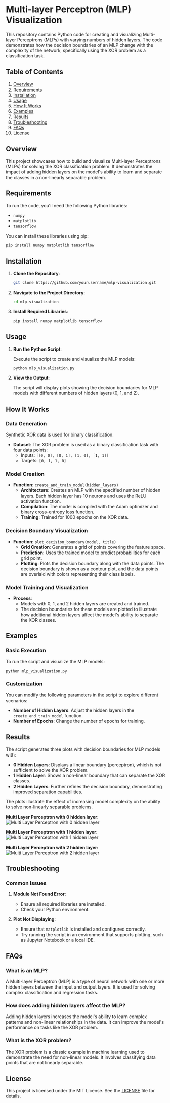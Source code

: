 # Multi-layer Perceptron (MLP) Visualization

This repository contains Python code for creating and visualizing Multi-layer Perceptrons (MLPs) with varying numbers of hidden layers. The code demonstrates how the decision boundaries of an MLP change with the complexity of the network, specifically using the XOR problem as a classification task.

## Table of Contents

1. [Overview](#overview)
2. [Requirements](#requirements)
3. [Installation](#installation)
4. [Usage](#usage)
5. [How It Works](#how-it-works)
6. [Examples](#examples)
7. [Results](#results)
8. [Troubleshooting](#troubleshooting)
9. [FAQs](#faqs)
10. [License](#license)

## Overview

This project showcases how to build and visualize Multi-layer Perceptrons (MLPs) for solving the XOR classification problem. It demonstrates the impact of adding hidden layers on the model's ability to learn and separate the classes in a non-linearly separable problem.

## Requirements

To run the code, you'll need the following Python libraries:

- `numpy`
- `matplotlib`
- `tensorflow`

You can install these libraries using pip:

```bash
pip install numpy matplotlib tensorflow
```

## Installation

1. **Clone the Repository**:

    ```bash
    git clone https://github.com/yourusername/mlp-visualization.git
    ```

2. **Navigate to the Project Directory**:

    ```bash
    cd mlp-visualization
    ```

3. **Install Required Libraries**:

    ```bash
    pip install numpy matplotlib tensorflow
    ```

## Usage

1. **Run the Python Script**:

    Execute the script to create and visualize the MLP models:

    ```bash
    python mlp_visualization.py
    ```

2. **View the Output**:

    The script will display plots showing the decision boundaries for MLP models with different numbers of hidden layers (0, 1, and 2).

## How It Works

### Data Generation
Synthetic XOR data is used for binary classification.
- **Dataset**: The XOR problem is used as a binary classification task with four data points:
  - Inputs: `[[0, 0], [0, 1], [1, 0], [1, 1]]`
  - Targets: `[0, 1, 1, 0]`

### Model Creation

- **Function**: `create_and_train_model(hidden_layers)`
  - **Architecture**: Creates an MLP with the specified number of hidden layers. Each hidden layer has 10 neurons and uses the ReLU activation function.
  - **Compilation**: The model is compiled with the Adam optimizer and binary cross-entropy loss function.
  - **Training**: Trained for 1000 epochs on the XOR data.

### Decision Boundary Visualization

- **Function**: `plot_decision_boundary(model, title)`
  - **Grid Creation**: Generates a grid of points covering the feature space.
  - **Prediction**: Uses the trained model to predict probabilities for each grid point.
  - **Plotting**: Plots the decision boundary along with the data points. The decision boundary is shown as a contour plot, and the data points are overlaid with colors representing their class labels.

### Model Training and Visualization

- **Process**:
  - Models with 0, 1, and 2 hidden layers are created and trained.
  - The decision boundaries for these models are plotted to illustrate how additional hidden layers affect the model's ability to separate the XOR classes.

## Examples

### Basic Execution

To run the script and visualize the MLP models:

```bash
python mlp_visualization.py
```

### Customization

You can modify the following parameters in the script to explore different scenarios:
- **Number of Hidden Layers**: Adjust the hidden layers in the `create_and_train_model` function.
- **Number of Epochs**: Change the number of epochs for training.

## Results

The script generates three plots with decision boundaries for MLP models with:
- **0 Hidden Layers**: Displays a linear boundary (perceptron), which is not sufficient to solve the XOR problem.
- **1 Hidden Layer**: Shows a non-linear boundary that can separate the XOR classes.
- **2 Hidden Layers**: Further refines the decision boundary, demonstrating improved separation capabilities.

The plots illustrate the effect of increasing model complexity on the ability to solve non-linearly separable problems.

**Multi Layer Perceptron with 0 hidden layer:**
![Multi Layer Perceptron with 0 hidden layer](https://github.com/AartiDashore/MultiLayerPerceptron/blob/main/MLP_0.png)

**Multi Layer Perceptron with 1 hidden layer:**
![Multi Layer Perceptron with 1 hidden layer](https://github.com/AartiDashore/MultiLayerPerceptron/blob/main/MLP_1.png)

**Multi Layer Perceptron with 2 hidden layer:**
![Multi Layer Perceptron with 2 hidden layer](https://github.com/AartiDashore/MultiLayerPerceptron/blob/main/MLP_2.png)

## Troubleshooting

### Common Issues

1. **Module Not Found Error**:
    - Ensure all required libraries are installed.
    - Check your Python environment.

2. **Plot Not Displaying**:
    - Ensure that `matplotlib` is installed and configured correctly.
    - Try running the script in an environment that supports plotting, such as Jupyter Notebook or a local IDE.

## FAQs

### What is an MLP?

A Multi-layer Perceptron (MLP) is a type of neural network with one or more hidden layers between the input and output layers. It is used for solving complex classification and regression tasks.

### How does adding hidden layers affect the MLP?

Adding hidden layers increases the model's ability to learn complex patterns and non-linear relationships in the data. It can improve the model's performance on tasks like the XOR problem.

### What is the XOR problem?

The XOR problem is a classic example in machine learning used to demonstrate the need for non-linear models. It involves classifying data points that are not linearly separable.

## License

This project is licensed under the MIT License. See the [LICENSE](LICENSE) file for details.
